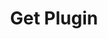 ---
title: Get Plugin
excerpt: Get Plugin
api:
  file: botpress-api.json
  operationId: getPlugin
deprecated: false
hidden: false
metadata:
  title: ''
  description: ''
  robots: index
next:
  description: ''
---